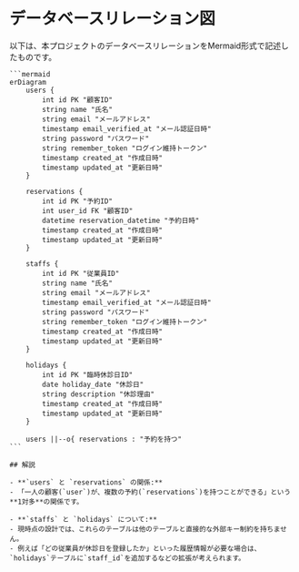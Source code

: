 # データベースリレーション図

以下は、本プロジェクトのデータベースリレーションをMermaid形式で記述したものです。

    ```mermaid
    erDiagram
        users {
            int id PK "顧客ID"
            string name "氏名"
            string email "メールアドレス"
            timestamp email_verified_at "メール認証日時"
            string password "パスワード"
            string remember_token "ログイン維持トークン"
            timestamp created_at "作成日時"
            timestamp updated_at "更新日時"
        }

        reservations {
            int id PK "予約ID"
            int user_id FK "顧客ID"
            datetime reservation_datetime "予約日時"
            timestamp created_at "作成日時"
            timestamp updated_at "更新日時"
        }

        staffs {
            int id PK "従業員ID"
            string name "氏名"
            string email "メールアドレス"
            timestamp email_verified_at "メール認証日時"
            string password "パスワード"
            string remember_token "ログイン維持トークン"
            timestamp created_at "作成日時"
            timestamp updated_at "更新日時"
        }

        holidays {
            int id PK "臨時休診日ID"
            date holiday_date "休診日"
            string description "休診理由"
            timestamp created_at "作成日時"
            timestamp updated_at "更新日時"
        }

        users ||--o{ reservations : "予約を持つ"
    ```

    ## 解説

    - **`users` と `reservations` の関係:**
    - 「一人の顧客(`user`)が、複数の予約(`reservations`)を持つことができる」という**1対多**の関係です。

    - **`staffs` と `holidays` について:**
    - 現時点の設計では、これらのテーブルは他のテーブルと直接的な外部キー制約を持ちません。
    - 例えば「どの従業員が休診日を登録したか」といった履歴情報が必要な場合は、`holidays`テーブルに`staff_id`を追加するなどの拡張が考えられます。
